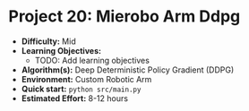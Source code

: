 # Project 20: Mierobo Arm Ddpg

*   **Difficulty:** Mid
*   **Learning Objectives:**
    *   TODO: Add learning objectives
*   **Algorithm(s):** Deep Deterministic Policy Gradient (DDPG)
*   **Environment:** Custom Robotic Arm
*   **Quick start:** `python src/main.py`
*   **Estimated Effort:** 8-12 hours
